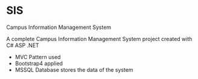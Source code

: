 # SIS
Campus Information Management System

A complete Campus Information Management System project created with C# ASP .NET
- MVC Pattern used
- Bootstrap4 applied
- MSSQL Database stores the data of the system
